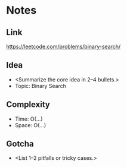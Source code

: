 # Notes

## Link
https://leetcode.com/problems/binary-search/

## Idea
- <Summarize the core idea in 2–4 bullets.>
- Topic: Binary Search

## Complexity
- Time: O(...)
- Space: O(...)

## Gotcha
- <List 1–2 pitfalls or tricky cases.>
